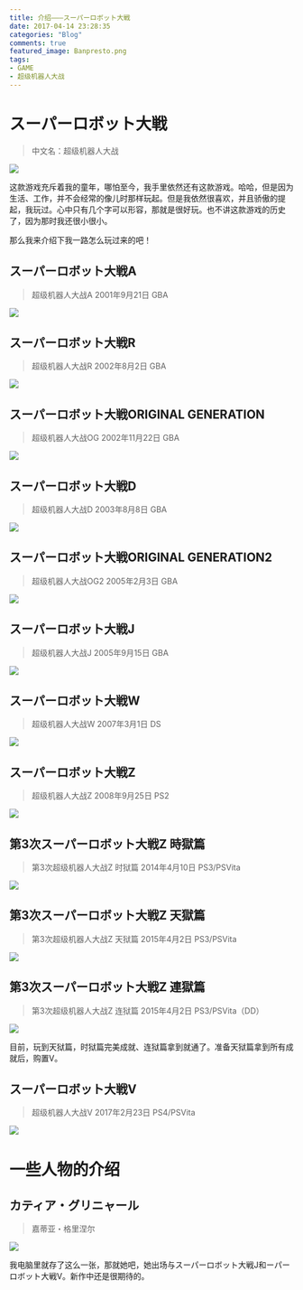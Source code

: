 ```yaml
---
title: 介绍———スーパーロボット大戦
date: 2017-04-14 23:28:35
categories: "Blog"
comments: true
featured_image: Banpresto.png
tags:
- GAME
- 超级机器人大战
---
```


<!-- no node -->

<!-- more -->

# スーパーロボット大戦

>中文名：超级机器人大战

![](srw1sthdlogo.png)


这款游戏充斥着我的童年，哪怕至今，我手里依然还有这款游戏。哈哈，但是因为生活、工作，并不会经常的像儿时那样玩起。但是我依然很喜欢，并且骄傲的提起，我玩过。心中只有几个字可以形容，那就是很好玩。也不讲这款游戏的历史了，因为那时我还很小很小。

那么我来介绍下我一路怎么玩过来的吧！

## スーパーロボット大戦A

>超级机器人大战A 2001年9月21日 GBA 

![](srwalogo.png)

## スーパーロボット大戦R

>超级机器人大战R 2002年8月2日 GBA

![](srwrlogo.png)

## スーパーロボット大戦ORIGINAL GENERATION

>超级机器人大战OG 2002年11月22日 GBA

![](srwoglogo.png)

## スーパーロボット大戦D

>超级机器人大战D 2003年8月8日 GBA

![](srwdlogo.png)

## スーパーロボット大戦ORIGINAL GENERATION2

>超级机器人大战OG2 2005年2月3日 GBA

![](srwog2.png)

## スーパーロボット大戦J

>超级机器人大战J 2005年9月15日 GBA

![](srwj.png)

## スーパーロボット大戦W

>超级机器人大战W 2007年3月1日 DS

![](srww.png)

## スーパーロボット大戦Z

>超级机器人大战Z 2008年9月25日 PS2

![](srwz.png)

## 第3次スーパーロボット大戦Z 時獄篇

>第3次超级机器人大战Z 时狱篇 2014年4月10日 PS3/PSVita

![](srw3z.png)

## 第3次スーパーロボット大戦Z 天獄篇

>第3次超级机器人大战Z 天狱篇 2015年4月2日 PS3/PSVita

![](srw3z2.png)

## 第3次スーパーロボット大戦Z 連獄篇

>第3次超级机器人大战Z 连狱篇 2015年4月2日 PS3/PSVita（DD）

![](srw3z22.png)

目前，玩到天狱篇，时狱篇完美成就、连狱篇拿到就通了。准备天狱篇拿到所有成就后，购置V。

## スーパーロボット大戦V

>超级机器人大战V 2017年2月23日 PS4/PSVita

![](srwvlogo.png)

# 一些人物的介绍

## カティア・グリニャール

>嘉蒂亚・格里涅尔

![](KatiaGrignarl.png)

我电脑里就存了这么一张，那就她吧，她出场与スーパーロボット大戦J和ーパーロボット大戦V。新作中还是很期待的。